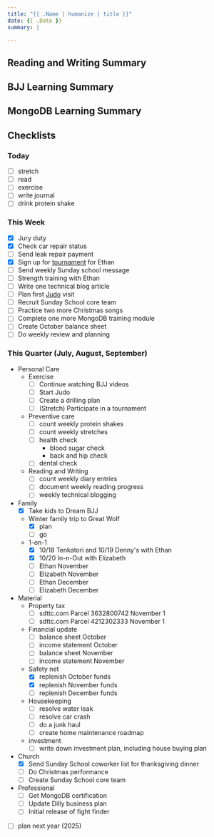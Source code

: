 ```yaml
---
title: "{{ .Name | humanize | title }}"
date: {{ .Date }}
summary: |
  
---
```


## Reading and Writing Summary

## BJJ Learning Summary

## MongoDB Learning Summary

## Checklists

### Today

- [ ] stretch
- [ ] read
- [ ] exercise
- [ ] write journal
- [ ] drink protein shake

### This Week

- [x] Jury duty
- [x] Check car repair status
- [ ] Send leak repair payment
- [x] Sign up for [tournament](https://grapplingx.smoothcomp.com/en/event/15682) for Ethan
- [ ] Send weekly Sunday school message
- [ ] Strength training with Ethan
- [ ] Write one technical blog article
- [ ] Plan first [Judo](https://sdjudo.com/) visit
- [ ] Recruit Sunday School core team
- [ ] Practice two more Christmas songs
- [ ] Complete one more MongoDB training module
- [ ] Create October balance sheet
- [ ] Do weekly review and planning

### This Quarter (July, August, September)

- Personal Care
  - Exercise
    - [ ] Continue watching BJJ videos
    - [ ] Start Judo
    - [ ] Create a drilling plan
    - [ ] (Stretch) Participate in a tournament
  - Preventive care
    - [ ] count weekly protein shakes
    - [ ] count weekly stretches
    - [ ] health check
      - blood sugar check
      - back and hip check
    - [ ] dental check
  - Reading and Writing
    - [ ] count weekly diary entries
    - [ ] document weekly reading progress
    - [ ] weekly technical blogging
- Family
  - [x] Take kids to Dream BJJ
  - Winter family trip to Great Wolf
     - [x] plan
     - [ ] go
  - 1-on-1
     - [x] 10/18 Tenkatori and 10/19 Denny's with Ethan
     - [x] 10/20 In-n-Out with Elizabeth
     - [ ] Ethan November
     - [ ] Elizabeth November
     - [ ] Ethan December
     - [ ] Elizabeth December
- Material
  - Property tax
    - [ ] sdttc.com Parcel 3632800742 November 1
    - [ ] sdttc.com Parcel 4212302333 November 1
  - Financial update
    - [ ] balance sheet October
    - [ ] income statement October
    - [ ] balance sheet November
    - [ ] income statement November
  - Safety net
    - [x] replenish October funds
    - [x] replenish November funds
    - [ ] replenish December funds
  - Housekeeping
    - [ ] resolve water leak
    - [ ] resolve car crash
    - [ ] do a junk haul
    - [ ] create home maintenance roadmap
  - investment
    - [ ] write down investment plan, including house buying plan
- Church
  - [x] Send Sunday School coworker list for thanksgiving dinner
  - [ ] Do Christmas performance
  - [ ] Create Sunday School core team
- Professional
  - [ ] Get MongoDB certification
  - [ ] Update Dilly business plan
  - [ ] Initial release of fight finder
- [ ] plan next year (2025)
